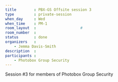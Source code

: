 ```yaml
---
title        : PBX-GS Offsite session 3
type         : private-session
when_day     : Wed
when_time    : PM-1
room_layout  :                    #
room_number  :
status       : done
organizers   :
    - Jemma Davis-Smith
description  :
participants :
    - Photobox Group Security
---
```



Session #3 for members of Photobox Group Security
